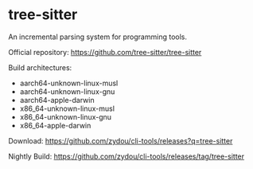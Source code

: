 # tree-sitter

An incremental parsing system for programming tools.

Official repository: https://github.com/tree-sitter/tree-sitter

Build architectures:

- aarch64-unknown-linux-musl
- aarch64-unknown-linux-gnu
- aarch64-apple-darwin
- x86_64-unknown-linux-musl
- x86_64-unknown-linux-gnu
- x86_64-apple-darwin

Download: https://github.com/zydou/cli-tools/releases?q=tree-sitter

Nightly Build: https://github.com/zydou/cli-tools/releases/tag/tree-sitter
